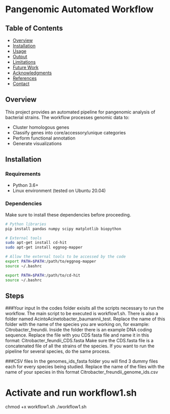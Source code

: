 # Pangenomic Automated Workflow

## Table of Contents
- [Overview](#overview)
- [Installation](#installation)
- [Usage](#usage)
- [Output](#output)
- [Limitations](#limitations)
- [Future Work](#future-work)
- [Acknowledgments](#acknowledgments)
- [References](#references)
- [Contact](#contact)

## Overview
This project provides an automated pipeline for pangenomic analysis of bacterial strains. The workflow processes genomic data to:
- Cluster homologous genes
- Classify genes into core/accessory/unique categories
- Perform functional annotation
- Generate visualizations

## Installation

### Requirements
- Python 3.6+
- Linux environment (tested on Ubuntu 20.04)
  
### Dependencies
Make sure to install these dependencies before proceeding.
```bash
# Python libraries
pip install pandas numpy scipy matplotlib biopython 

# External tools
sudo apt-get install cd-hit
sudo apt-get install eggnog-mapper

# Allow the external tools to be accessed by the code
export PATH=$PATH:/path/to/eggnog-mapper
source ~/.bashrc

export PATH=$PATH:/path/to/cd-hit
source ~/.bashrc
````

## Steps

###Your input
In the codes folder exisits all the scripts necessary to run the workflow. The main script to be executed is workflow1.sh. There is also a folder named AcintoAcinetobacter_baumannii_test. Replace the name of this folder with the name of the species you are working on, for example: Citrobacter_freundii. Inside the folder there is an example DNA coding sequence. Replace the file with you CDS fasta file and name it in this format: Citrobacter_feundii_CDS.fasta
Make sure the CDS.fasta file is a concatenated file of all the strains of the species. If you want to run the pipeline for several species, do the same process. 

###CSV files
In the genomes_ids_fasta folder you will find 3 dummy files each for every species being studied. Replace the name of the files with the name of your species in this format Citrobacter_freundii_genome_ids.csv

# Activate and run workflow1.sh
chmod +x workflow1.sh
./workflow1.sh
